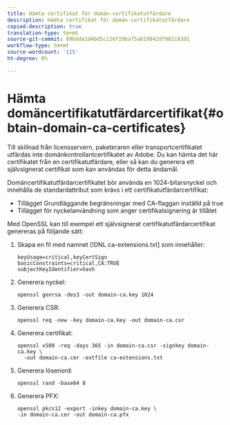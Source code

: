 ```yaml
---
title: Hämta certifikat för domän-certifikatutfärdare
description: Hämta certifikat för domän-certifikatutfärdare
copied-description: true
translation-type: tm+mt
source-git-commit: 89bdda1d4bd5c126f19ba75a819942df901183d1
workflow-type: tm+mt
source-wordcount: '115'
ht-degree: 0%

---
```



# Hämta domäncertifikatutfärdarcertifikat{#obtain-domain-ca-certificates}

Till skillnad från licensservern, paketeraren eller transportcertifikatet utfärdas inte domänkontrollantcertifikatet av Adobe. Du kan hämta det här certifikatet från en certifikatutfärdare, eller så kan du generera ett självsignerat certifikat som kan användas för detta ändamål.

Domäncertifikatutfärdarcertifikatet bör använda en 1024-bitarsnyckel och innehålla de standardattribut som krävs i ett certifikatutfärdarcertifikat:

* Tillägget Grundläggande begränsningar med CA-flaggan inställd på true
* Tillägget för nyckelanvändning som anger certifikatsignering är tillåtet

Med OpenSSL kan till exempel ett självsignerat certifikatutfärdarcertifikat genereras på följande sätt:

1. Skapa en fil med namnet [!DNL ca-extensions.txt] som innehåller:

   ```
   keyUsage=critical,keyCertSign  
   basicConstraints=critical,CA:TRUE  
   subjectKeyIdentifier=hash 
   ```

1. Generera nyckel:

   ```
   openssl genrsa -des3 -out domain-ca.key 1024 
   ```

1. Generera CSR:

   ```
   openssl req -new -key domain-ca.key -out domain-ca.csr 
   ```

1. Generera certifikat:

   ```
   openssl x509 -req -days 365 -in domain-ca.csr -signkey domain-ca.key \ 
     -out domain-ca.cer -extfile ca-extensions.txt 
   ```

1. Generera lösenord:

   ```
   openssl rand -base64 8 
   ```

1. Generera PFX:

   ```
   openssl pkcs12 -export -inkey domain-ca.key \ 
   -in domain-ca.cer -out domain-ca.pfx
   ```

